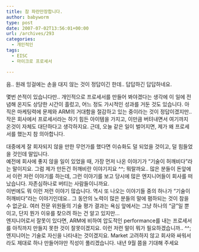```yaml
---
title: 참 파란만장합니다.
author: babyworm
type: post
date: 2007-07-02T13:56:01+00:00
url: /archives/293
categories:
  - 개인적인
tags:
  - EISC
  - 마이크로 프로세서

---
```

음.. 원래 잉걸에는 손을 대지 않는 것이 정답이긴 한데.. 답답하긴 답답하네요.

몇번 쓴적이 있습니다만.. 개인적으로 프로세서를 만들어 봐야겠다는 생각에 이 일에 전념해 온지도 상당한 시간이 흘렀고, 어느 정도 가시적인 성과를 거둔 것도 있습니다. 아직은 마케팅력에 문제와 ARM의 거대함을 절감하고 있는 중이라는 것이 정답이겠지만.. 작은 회사에서 프로세서라는 하기 힘든 아이템을 가지고, 이만큼 버텨내면서 여기까지 온것이 자체도 대단하다고 생각하지요. 근데, 오늘 같은 일이 벌어지면, 제가 왜 프로세서를 했는지 참 의아합니다. 

대중에게 잘 회자되지 않을 만한 무언가를 했다면 이슈화도 덜 되었을 것이고, 덜 힘들었을 것인데 말입니다.  
예전에 회사에 좋지 않을 일이 있었을 때, 가장 먼저 나온 이야기가 &#8220;기술이 허깨비다&#8221;라는 말이지요. 그럼 제가 만든건 허깨비란 이야기지요 ^^; 뭐랄까요.. 많은 분들이 돈앞에서 이런 저런 이야기를 하는데, 그런 이야기를 보고 당시에 많은 엔지니어들이 회사를 떠났습니다. 자존심하나로 버티는 사람들이니까요.  
이번에도 뭐 이런 저런 이야기 많습니다. 역시 또 나오는 이야기들 중의 하나가 &#8220;기술이 허깨비다&#8221;라는 이야기인데요.. 그 동안의 노력이 많은 분들의 말에 폄하되는 것이 참을 수 없군요. 여러 전문 위원들의 기술 평가 결과는 욕심 앞에서는 그냥 하나의 &#8220;글&#8221;일 뿐이고, 단지 뭔가 이유를 찾으려 하는 건 알고 있지만&#8230;  
엔지니어로서 잘못이 있다면, ARM에 비하여 압도적인 performance를 내는 프로세서를 아직까지 만들지 못한 것이 잘못이겠지요. 이런 저런 말이 뭐가 필요하겠습니까.. ^^; 엔지니어는 기술로 자신을 나타내는 것이겠지요. Market 고려하지 않고 회사와 싸워서라도 제대로 하나 만들어야만 직성이 풀리겠습니다. 내년 9월 쯤을 기대해 주세요&nbsp;